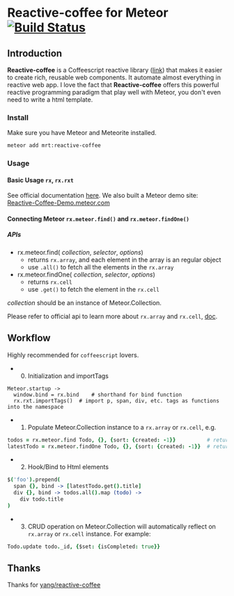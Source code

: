 Reactive-coffee for Meteor [![Build Status](https://travis-ci.org/zhouzhuojie/meteor-reactive-coffee.svg?branch=master)](https://travis-ci.org/zhouzhuojie/meteor-reactive-coffee)
==============

## Introduction

**Reactive-coffee** is a Coffeescript reactive library ([link](http://yang.github.io/reactive-coffee/)) that makes it easier to create rich, reusable web components. It automate almost everything in reactive web app. I love the fact that **Reactive-coffee** offers this powerful reactive programming paradigm that play well with Meteor, you don't even need to write a html template.

### Install

Make sure you have Meteor and Meteorite installed.

```bash
meteor add mrt:reactive-coffee
```

### Usage

#### Basic Usage `rx`, `rx.rxt`

See official documentation [here](http://yang.github.io/reactive-coffee/quickstart.html). We also built a Meteor demo site: [Reactive-Coffee-Demo.meteor.com](http://reactive-coffee-demo.meteor.com)

#### Connecting Meteor `rx.meteor.find()` and `rx.meteor.findOne()`

##### APIs

* rx.meteor.find( _collection_, _selector_, _options_)
    * returns `rx.array`, and each element in the array is an regular object
    * use `.all()` to fetch all the elements in the `rx.array`
* rx.meteor.findOne( _collection_, _selector_, _options_)
    * returns `rx.cell`
    * use `.get()` to fetch the element in the `rx.cell`

_collection_ should be an instance of Meteor.Collection.

Please refer to official api to learn more about `rx.array` and `rx.cell`, [doc](http://yang.github.io/reactive-coffee/api.html). 


## Workflow

Highly recommended for `coffeescript` lovers.

* 0) Initialization and importTags

```
Meteor.startup ->
  window.bind = rx.bind    # shorthand for bind function
  rx.rxt.importTags()  # import p, span, div, etc. tags as functions into the namespace
```

* 1) Populate Meteor.Collection instance to a `rx.array` or `rx.cell`, e.g.

```coffeescript
todos = rx.meteor.find Todo, {}, {sort: {created: -1}}          # returns rx.array
latestTodo = rx.meteor.findOne Todo, {}, {sort: {created: -1}}  # returns rx.cell
```

* 2) Hook/Bind to Html elements

```coffeescript
$('foo').prepend(
  span {}, bind -> [latestTodo.get().title]
  div {}, bind -> todos.all().map (todo) ->
    div todo.title
)
```

* 3) CRUD operation on Meteor.Collection will automatically reflect on `rx.array` or `rx.cell` instance. For example:

```coffeescript
Todo.update todo._id, {$set: {isCompleted: true}}
```

## Thanks

Thanks for [yang/reactive-coffee](https://github.com/yang/reactive-coffee)
